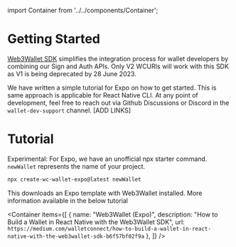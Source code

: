 import Container from '../../components/Container';

# Getting Started

[Web3Wallet SDK](https://medium.com/walletconnect/simplifying-integration-for-wallet-developers-with-the-new-web3wallet-sdk-8706b69e149c) simplifies the integration process for wallet developers by combining our Sign and Auth APIs. Only V2 WCURIs will work with this SDK as V1 is being deprecated by 28 June 2023.

We have written a simple tutorial for Expo on how to get started. This is same approach is applicable for React Native CLI. At any point of development, feel free to reach out via Github Discussions or Discord in the `wallet-dev-support` channel. [ADD LINKS]

# Tutorial

Experimental: For Expo, we have an unofficial npx starter command. `newWallet` represents the name of your project.

```bash
npx create-wc-wallet-expo@latest newWallet
```

This downloads an Expo template with Web3Wallet installed. More information available in the below tutorial

<Container
items={[
{
name: "Web3Wallet (Expo)",
description: "How to Build a Wallet in React Native with the Web3Wallet SDK",
url: `https://medium.com/walletconnect/how-to-build-a-wallet-in-react-native-with-the-web3wallet-sdk-b6f57bf02f9a`
},
]}
/>
